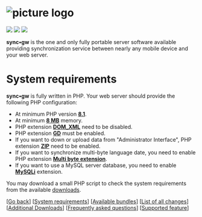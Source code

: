 # ![picture logo](../gui-bundle/assets/syncgw.png "sync•gw") #
 
![](https://img.shields.io/packagist/v/syncgw/doc-bundle.svg)
![](https://img.shields.io/packagist/l/syncgw/doc-bundle.svg)
![](https://img.shields.io/packagist/dt/syncgw/doc-bundle.svg)
 
**sync•gw** is the one and only fully portable server software available providing synchronization service between nearly any mobile device and your web server.

# System requirements #

**sync•gw** is fully written in PHP. Your web server should provide the following PHP configuration:

* At minimum PHP version **[8.1](http://www.php.net/downloads.php#v7)**.
* At minimum **[8 MB](http://www.php.net/manual/en/ini.core.php#ini.memory-limit)** memory.
* PHP extension **[DOM_XML](https://www.php.net/manual/de/dom.setup.php)** need to be disabled.
* PHP extension **[GD](http://www.php.net/manual/en/image.setup.php)** must be enabled.
* If you want to down or upload data from "Administrator Interface", PHP extension **[ZIP](http://www.php.net/manual/en/zip.setup.php)** need to be enabled.
* If you want to synchronize multi-byte language date, you need to enable PHP extension **[Multi byte extension](http://www.php.net/manual/en/mbstring.installation.php)**.
* If you want to use a MySQL server database, you need to enable **[MySQLi](http://www.php.net/manual/en/mysqli.installation.php)** extension.

You may download a small PHP script to check the system requirements from the available [downloads](./Downloads.md).

[[Go back](README.md)]
[[System requirements](PreReqs.md)] 
[[Available bundles](Bundles.md)] 
[[List of all changes](Changes.md)] 
[[Additional Downloads](Downloads.md)] 
[[Frequently asked questions](FAQ.md)] 
[[Supported feature](Features.md)]

